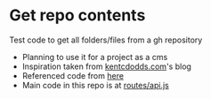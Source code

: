 # Get repo contents

Test code to get all folders/files from a gh repository

- Planning to use it for a project as a cms
- Inspiration taken from [kentcdodds.com](https://github.com/kentcdodds/kentcdodds.com)'s blog
- Referenced code from [here](https://github.com/kentcdodds/kentcdodds.com/blob/25c4250f4dcf2a313448ba7653e0fdcdd3e1b738/app/utils/github.server.ts#L137-L179)
- Main code in this repo is at [routes/api.js](routes/api.js#L4-L30)
